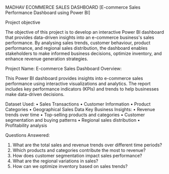 MADHAV ECOMMERCE SALES DASHBOARD [E-commerce Sales Performance Dashboard using Power BI]

Project objective

The objective of this project is to develop an interactive Power BI dashboard that provides data-driven insights into an e-commerce business's sales performance. By analysing sales trends, customer behaviour, product performance, and regional sales distribution, the dashboard enables stakeholders to make informed business decisions, optimize inventory, and enhance revenue generation strategies.

Project Name: E-commerce Sales Dashboard
Overview:

This Power BI dashboard provides insights into e-commerce sales performance using interactive visualizations and analytics. The report includes key performance indicators (KPIs) and trends to help businesses make data-driven decisions.

Dataset Used:
•	Sales Transactions
•	Customer Information
•	Product Categories
•	Geographical Sales Data
Key Business Insights:
•	Revenue trends over time
•	Top-selling products and categories
•	Customer segmentation and buying patterns
•	Regional sales distribution
•	Profitability analysis


Questions Answered:
1.	What are the total sales and revenue trends over different time periods?
2.	Which products and categories contribute the most to revenue?
3.	How does customer segmentation impact sales performance?
4.	What are the regional variations in sales?
5.	How can we optimize inventory based on sales trends?
